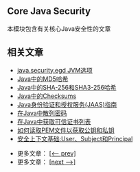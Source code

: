 ## Core Java Security

本模块包含有关核心Java安全性的文章

## 相关文章

+ [java.security.egd JVM选项](docs/java.security.egd-JVM选项.md)
+ [Java中的MD5哈希](docs/Java中的MD5哈希.md)
+ [Java中的SHA-256和SHA3-256哈希](docs/Java中的SHA-256和SHA3-256哈希.md)
+ [Java中的Checksums](docs/Java中的Checksums.md)
+ [Java身份验证和授权服务(JAAS)指南](docs/Java身份验证和授权服务(JAAS)指南.md)
+ [在Java中散列密码](docs/在Java中散列密码.md)
+ [在Java中获取可信证书列表](docs/在Java中获取可信证书列表.md)
+ [如何读取PEM文件以获取公钥和私钥](docs/如何读取PEM文件以获取公钥和私钥.md)
+ [安全上下文基础:User、Subject和Principal](docs/安全上下文基础-用户-主题和委托人.md)

- 更多文章： [[<-- prev]](../java-security-1/README.md)
- 更多文章： [[next -->]](../java-security-3/README.md)